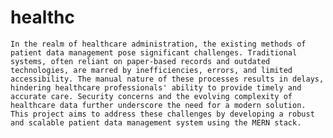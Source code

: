 # healthc
    In the realm of healthcare administration, the existing methods of patient data management pose significant challenges. Traditional systems, often reliant on paper-based records and outdated technologies, are marred by inefficiencies, errors, and limited accessibility. The manual nature of these processes results in delays, hindering healthcare professionals' ability to provide timely and accurate care. Security concerns and the evolving complexity of healthcare data further underscore the need for a modern solution. This project aims to address these challenges by developing a robust and scalable patient data management system using the MERN stack.
